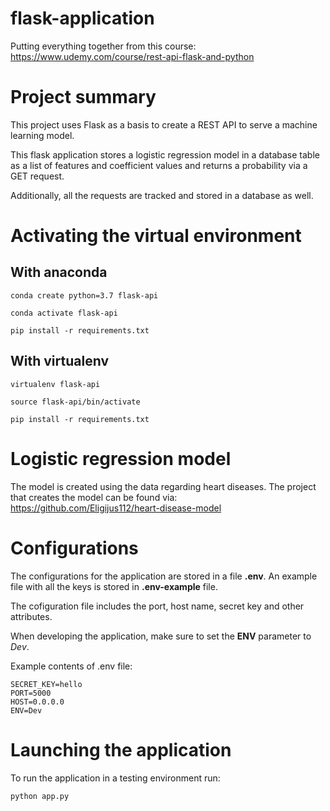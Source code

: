 # flask-application

Putting everything together from this course: https://www.udemy.com/course/rest-api-flask-and-python

# Project summary 

This project uses Flask as a basis to create a REST API to serve a machine learning model. 

This flask application stores a logistic regression model in a database table as a list of features and coefficient values and returns a probability via a GET request. 

Additionally, all the requests are tracked and stored in a database as well. 

# Activating the virtual environment

## With anaconda 

```
conda create python=3.7 flask-api
```

```
conda activate flask-api
```

```
pip install -r requirements.txt
```

## With virtualenv

```
virtualenv flask-api
```

```
source flask-api/bin/activate
```

```
pip install -r requirements.txt
```

# Logistic regression model 

The model is created using the data regarding heart diseases. The project that creates the model can be found via: https://github.com/Eligijus112/heart-disease-model 

# Configurations 

The configurations for the application are stored in a file **.env**. An example file with all the keys is stored in **.env-example** file. 

The cofiguration file includes the port, host name, secret key and other attributes. 

When developing the application, make sure to set the **ENV** parameter to *Dev*.

Example contents of .env file:

```
SECRET_KEY=hello
PORT=5000
HOST=0.0.0.0
ENV=Dev
```

# Launching the application 

To run the application in a testing environment run:

```
python app.py 
```